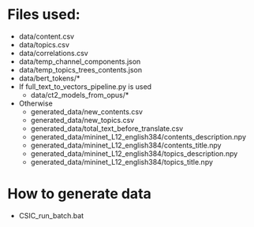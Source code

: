 # Files used:

 * data/content.csv
 * data/topics.csv
 * data/correlations.csv
 * data/temp_channel_components.json
 * data/temp_topics_trees_contents.json
 * data/bert_tokens/*
 * If full_text_to_vectors_pipeline.py is used
   * data/ct2_models_from_opus/*
 * Otherwise
   * generated_data/new_contents.csv
   * generated_data/new_topics.csv
   * generated_data/total_text_before_translate.csv
   * generated_data/mininet_L12_english384/contents_description.npy
   * generated_data/mininet_L12_english384/contents_title.npy
   * generated_data/mininet_L12_english384/topics_description.npy
   * generated_data/mininet_L12_english384/topics_title.npy
 
# How to generate data
 * CSIC_run_batch.bat